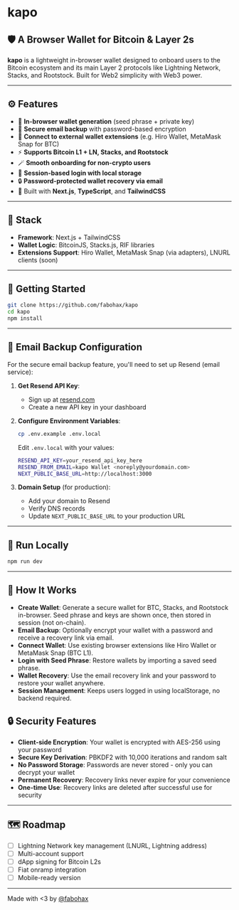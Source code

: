 
# kapo

## 🛡️ A Browser Wallet for Bitcoin & Layer 2s

**kapo** is a lightweight in-browser wallet designed to onboard users to the Bitcoin ecosystem and its main Layer 2 protocols like Lightning Network, Stacks, and Rootstock. Built for Web2 simplicity with Web3 power.

---

## ⚙️ Features

* 🔐 **In-browser wallet generation** (seed phrase + private key)
* 📧 **Secure email backup** with password-based encryption
* 🌉 **Connect to external wallet extensions** (e.g. Hiro Wallet, MetaMask Snap for BTC)
* ⚡ **Supports Bitcoin L1 + LN, Stacks, and Rootstock**
* 🪄 **Smooth onboarding for non-crypto users**
* 🔄 **Session-based login with local storage**
* 🔒 **Password-protected wallet recovery via email**
* 💅 Built with **Next.js**, **TypeScript**, and **TailwindCSS**

---

## 🧩 Stack

* **Framework**: Next.js + TailwindCSS
* **Wallet Logic**: BitcoinJS, Stacks.js, RIF libraries
* **Extensions Support**: Hiro Wallet, MetaMask Snap (via adapters), LNURL clients (soon)

---

## 🚀 Getting Started

```bash
git clone https://github.com/fabohax/kapo
cd kapo
npm install
```

---

## 📧 Email Backup Configuration

For the secure email backup feature, you'll need to set up Resend (email service):

1. **Get Resend API Key**:
   - Sign up at [resend.com](https://resend.com)
   - Create a new API key in your dashboard

2. **Configure Environment Variables**:
   ```bash
   cp .env.example .env.local
   ```
   
   Edit `.env.local` with your values:
   ```bash
   RESEND_API_KEY=your_resend_api_key_here
   RESEND_FROM_EMAIL=kapo Wallet <noreply@yourdomain.com>
   NEXT_PUBLIC_BASE_URL=http://localhost:3000
   ```

3. **Domain Setup** (for production):
   - Add your domain to Resend
   - Verify DNS records
   - Update `NEXT_PUBLIC_BASE_URL` to your production URL

---

## 🧪 Run Locally

```bash
npm run dev
```

---

## 🧠 How It Works

* **Create Wallet**: Generate a secure wallet for BTC, Stacks, and Rootstock in-browser. Seed phrase and keys are shown once, then stored in session (not on-chain).
* **Email Backup**: Optionally encrypt your wallet with a password and receive a recovery link via email.
* **Connect Wallet**: Use existing browser extensions like Hiro Wallet or MetaMask Snap (BTC L1).
* **Login with Seed Phrase**: Restore wallets by importing a saved seed phrase.
* **Wallet Recovery**: Use the email recovery link and your password to restore your wallet anywhere.
* **Session Management**: Keeps users logged in using localStorage, no backend required.

## 🔒 Security Features

* **Client-side Encryption**: Your wallet is encrypted with AES-256 using your password
* **Secure Key Derivation**: PBKDF2 with 10,000 iterations and random salt
* **No Password Storage**: Passwords are never stored - only you can decrypt your wallet
* **Permanent Recovery**: Recovery links never expire for your convenience
* **One-time Use**: Recovery links are deleted after successful use for security

---

## 🗺️ Roadmap

* [ ] Lightning Network key management (LNURL, Lightning address)
* [ ] Multi-account support
* [ ] dApp signing for Bitcoin L2s
* [ ] Fiat onramp integration
* [ ] Mobile-ready version

---

Made with <3 by [@fabohax](https://hax.pe)